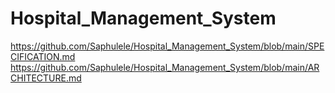# Hospital_Management_System

https://github.com/Saphulele/Hospital_Management_System/blob/main/SPECIFICATION.md
https://github.com/Saphulele/Hospital_Management_System/blob/main/ARCHITECTURE.md
